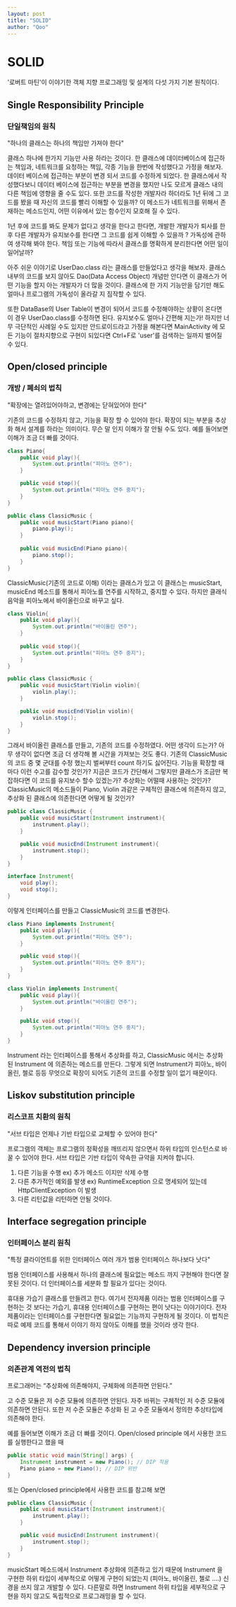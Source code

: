 ```yaml
---
layout: post
title: "SOLID"
author: "Qoo"
---
```


# SOLID
'로버트 마틴'이 이야기한 객체 지향 프로그래밍 및 설계의 다섯 가지 기본 원칙이다.

## Single Responsibility Principle
### 단일책임의 원칙
"하나의 클래스는 하나의 책임만 가져야 한다"

클래스 하나에 한가지 기능만 사용 하라는 것이다.
한 클래스에 데이터베이스에 접근하는 책임과, 네트워크를 요청하는 책임, 각종 기능을 한번에 작성했다고 가정을 해보자. 
데이터 베이스에 접근하는 부분이 변경 되서 코드를 수정하게 되었다.
한 클래스에서 작성했다보니 데이터 베이스에 접근하는 부분을 변경을 했지만 나도 모르게 클래스 내의 다른 책임에 영향을 줄 수도 있다. 
또한 코드를 작성한 개발자라 하더라도 1년 뒤에 그 코드를 봤을 때 자신의 코드를 빨리 이해할 수 있을까? 
이 메소드가 네트워크를 위해서 존재하는 메소드인지, 어떤 이유에서 있는 함수인지 모호해 질 수 있다. 

1년 후에 코드를 봐도 문제가 없다고 생각을 한다고 한다면, 개발한 개발자가 퇴사를 한 후 다른 개발자가 유지보수를 한다면 그 코드를 쉽게 이해할 수 있을까 ? 
가독성에 관하여 생각해 봐야 한다. 책임 또는 기능에 따라서 클래스를 명확하게 분리한다면 어떤 일이 일어날까?

아주 쉬운 이야기로 UserDao.class 라는 클래스를 만들었다고 생각을 해보자. 
클래스 내부의 코드를 보지 않아도 Dao(Data Access Object) 개념만 안다면 이 클래스가 어떤 기능을 할지 아는 개발자가 더 많을 것이다. 
클래스에 한 가지 기능만을 담기만 해도 얼마나 프로그램의 가독성이 올라갈 지 짐작할 수 있다. 

또한 DataBase의 User Table이 변경이 되어서 코드를 수정해야하는 상황이 온다면 이 경우 UserDao.class를 수정하면 된다. 
유지보수도 얼마나 간편해 지는가! 하지만 너무 극단적인 사례일 수도 있지만 안드로이드라고 가정을 해본다면 
MainActivity 에 모든 기능이 절차지향으로 구현이 되있다면 Ctrl+F로 'user'를 검색하는 일까지 벌어질 수 있다.




## Open/closed principle
### 개방 / 폐쇠의 법칙
"확장에는 열려있어야하고, 변경에는 닫혀있어야 한다"

기존의 코드를 수정하지 않고, 기능을 확장 할 수 있어야 한다. 
확장이 되는 부분을 추상화 해서 설계를 하라는 의미이다.
무슨 말 인지 이해가 잘 안될 수도 있다.
예를 들어보면 이해가 조금 더 빠를 것이다.

```java
class Piano{
	public void play(){
		System.out.println("피아노 연주");
	}

	public void stop(){
		System.out.println("피아노 연주 중지");
	}
}

public class ClassicMusic {
	public void musicStart(Piano piano){
		piano.play();
	}
	
	public void musicEnd(Piano piano){
		piano.stop();
	}
}
```

ClassicMusic(기존의 코드로 이해) 이라는 클래스가 있고 이 클래스는 
musicStart, musicEnd 메소드를 통해서 피아노를 연주를 시작하고, 중지할 수 있다.
하지만 클래식 음악을 피아노에서 바이올린으로 바꾸고 싶다.

```java
class Violin{
	public void play(){
		System.out.println("바이올린 연주");
	}
	
	public void stop(){
		System.out.println("피아노 연주 중지");
	}
}

public class ClassicMusic {
	public void musicStart(Violin violin){
		violin.play();
	}

	public void musicEnd(Violin violin){
		violin.stop();
	}
}
```
그래서 바이올린 클래스를 만들고, 기존의 코드를 수정하였다.
어떤 생각이 드는가? 아무 생각이 없다면 조금 더 생각해 볼 시간을 가져보는 것도 좋다.
기존의 ClassicMusic의 코드 중 몇 군대를 수정 했는지 벌써부터 count 하기도 싫어진다.
기능을 확장할 때마다 이런 수고를 감수할 것인가? 지금은 코드가 간단해서 그렇지만 클래스가 조금만 복잡하다면
이 코드를 유지보수 할수 있겠는가? 추상화는 어떨때 사용하는 것인가? 
ClassicMusic의 메소드들이 Piano, Violin 과같은 구체적인 클래스에 의존하지 않고, 추상화 된 클래스에 의존한다면 어떻게 될 것인가?
```java
public class ClassicMusic {
	public void musicStart(Instrument instrument){
		instrument.play();
	}

	public void musicEnd(Instrument instrument){
		instrument.stop();
	}
}

interface Instrument{
	void play();
	void stop();
}
```
이렇게 인터페이스를 만들고 ClassicMusic의 코드를 변경한다.
```java
class Piano implements Instrument{
	public void play(){
		System.out.println("피아노 연주");
	}

	public void stop(){
		System.out.println("피아노 연주 중지");
	}
}

class Violin implements Instrument{
	public void play(){
		System.out.println("바이올린 연주");
	}

	public void stop(){
		System.out.println("피아노 연주 중지");
	}
}
```
Instrument 라는 인터페이스를 통해서 추상화를 하고, ClassicMusic 에서는 추상화 된 Instrument 에 의존하는 메소드를 만든다.
그렇게 되면 Instrument가 피아노, 바이올린, 첼로 등등 무엇으로 확장이 되어도 기존의 코드를 수정할 일이 없기 때문이다.

## Liskov substitution principle 
### 리스코프 치환의 원칙
"서브 타입은 언제나 기반 타입으로 교체할 수 있어야 한다"

프로그램의 객체는 프로그램의 정확성을 깨뜨리지 않으면서 하위 타입의 인스턴스로 바꿀 수 있어야 한다.
서브 타입은 기반 타입이 약속한 규약을 지켜야 합니다.

1. 다른 기능을 수행 ex) 추가 메소드 이지만 삭제 수행
2. 다른 추가적인 예외를 발생 ex) RuntimeException 으로 명세되어 있는데HttpClientException 이 발생 
3. 다른 리턴값을 리턴하면 안될 것이다.


## Interface segregation principle 
### 인터페이스 분리 원칙
"특정 클라이언트를 위한 인터페이스 여러 개가 범용 인터페이스 하나보다 낫다"

범용 인터페이스를 사용해서 하나의 클래스에 필요없는 메소드 까지 구현해야 한다면 잘못된 것이다.
더 인터페이스를 세분화 할 필요가 있다는 것이다.

휴대용 가습기 클래스를 만들려고 한다.
여기서 전자제품 이라는 범용 인터페이스를 구현하는 것 보다는
가습기, 휴대용 인터페이스를 구현하는 편이 낫다는 이야기이다.
전자제품이라는 인터페이스를 구현한다면 필요없는 기능까지 구현하게 될 것이다.
이 법칙은 따로 예제 코드를 통해서 이야기 하지 않아도 이해를 했을 것이라 생각 한다.

## Dependency inversion principle
### 의존관계 역전의 법칙
프로그래머는 “추상화에 의존해야지, 구체화에 의존하면 안된다.”

고 수준 모듈은 저 수준 모듈에 의존하면 안된다. 
자주 바뀌는 구체적인 저 수준 모듈에 의존하면 안된다.
또한 저 수준 모듈은 추상화 된 고 수준 모듈에서 정의한 추상타입에 의존해야 한다.

예를 들어보면 이해가 조금 더 빠를 것이다.
Open/closed principle 에서 사용한 코드를 실행한다고 했을 때
```java
public static void main(String[] args) {
	Instrument instrument = new Piano(); // DIP 적용
	Piano piano = new Piano(); // DIP 위반
}
```

또는 Open/closed principle에서 사용한 코드를 참고해 보면 
```java
public class ClassicMusic {
	public void musicStart(Instrument instrument){
		instrument.play();
	}

	public void musicEnd(Instrument instrument){
		instrument.stop();
	}
}
```

musicStart 메소드에서 Instrument 추상화에 의존하고 있기 때문에 
Instrument 을 구현한 하위 타입이 세부적으로 어떻게 구현이 되었는지 (피아노, 바이올린, 첼로 ....) 신경을 쓰지 않고 개발할 수 있다. 
다른말로 하면 Instrument 하위 타입을 세부적으로 구현을 하지 않고도 독립적으로 프로그래밍을 할 수 있다.

